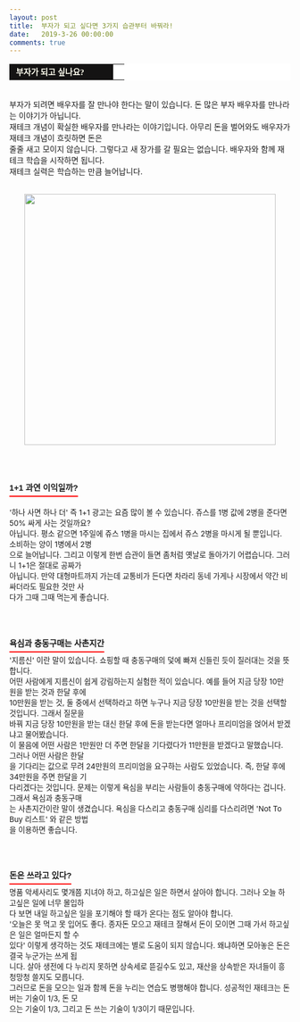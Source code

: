 ```yaml
---
layout: post
title:  부자가 되고 싶다면 3가지 습관부터 바꿔라!
date:   2019-3-26 00:00:00
comments: true
---
```






<span style="font-size: 10pt;"><div><table width="99%" bgcolor="#ffffff" cellspacing="1" cellpadding="2"><tbody><tr><td width="170" bgcolor="#141313" style-="border-bottom:#141313 1px solid; border-left:#141313 1px solid; border-top:#141313 1px solid; &#13;&#10;border-right:#141313 1px solid"><span style="color: rgb(0, 0, 0); font-family: 맑은 고딕, dotum, verdana; font-size: 11pt;"><strong><span syle="font-size:11pt"><font color="#fffff0">&nbsp;부자가 되고 싶나요?</font></span></strong></span></td><td style="border-width: 0px 0px 1px; border-style: solid; border-color: rgb(255, 255, 255) rgb(255, 255, 255) rgb(20, 19, 19);"><span style="font-size: 11pt;"><font color="#000000">&nbsp;</font></span></td></tr></tbody></table><br>부자가 되려면 배우자를 잘 만나야 한다는 말이 있습니다. 돈 많은 부자 배우자를 만나라는 이야기가 아닙니다.<br>재테크 개념이 확실한 배우자를 만나라는 이야기입니다. 아무리 돈을 벌어와도 배우자가 재테크 개념이 흐릿하면 돈은<br> 줄줄 새고 모이지 않습니다. 그렇다고 새 장가를 갈 필요는 없습니다. 배우자와 함께 재테크 학습을 시작하면 됩니다.<br>재테크 실력은 학습하는 만큼 늘어납니다.<br><br><p style="margin: 0px;"></p>
<p style="margin: 0px;"><div class="imageblock center" style="text-align: center; clear: both;"><span data-url="https://t1.daumcdn.net/cfile/tistory/1613933C4ED873F419?download" data-lightbox="lightbox"><img width="450" height="299" style="height: auto; cursor: pointer; max-width: 100%;" alt="" src="https://t1.daumcdn.net/cfile/tistory/1613933C4ED873F419" filename="cfile23.uf@1613933C4ED873F41905DD.jpg" filemime=""></span></div><p></p><br><br><br><h3 style="font: bold 11pt/normal 맑은 고딕, Dotum, Sans-serif; margin: 0px; padding: 0px 0px 5px; border-bottom-color: rgb(255, 0, 0); border-bottom-width: 2px; border-bottom-style: solid; float: left; font-size-adjust: none; font-stretch: normal;">1+1 과연 이익일까?</h3></div><p></p></span><p></p><span style="font-size: 10pt;"><p><br><br>'하나 사면 하나 더' 즉 1+1 광고는 요즘 많이 볼 수 있습니다. 쥬스를 1병 값에 2병을 준다면 50% 싸게 사는 것일까요?<br>아닙니다. 평소 같으면 1주일에 쥬스 1병을 마시는 집에서 쥬스 2병을 마시게 될 뿐입니다. 소비하는 양이 1병에서 2병<br> 으로 늘어납니다. 그리고 이렇게 한번 습관이 들면 좀처럼 옛날로 돌아가기 어렵습니다. 그러니 1+1은 절대로 공짜가 <br> 아닙니다. 만약 대형마트까지 가는데 교통비가 든다면 차라리 동네 가게나 시장에서 약간 비싸더라도 필요한 것만 사<br> 다가 그때 그때 먹는게 좋습니다.﻿<br><br><br><br></p><h3 style="font: bold 11pt/normal 맑은 고딕, Dotum, Sans-serif; margin: 0px; padding: 0px 0px 5px; border-bottom-color: rgb(255, 0, 0); border-bottom-width: 2px; border-bottom-style: solid; float: left; font-size-adjust: none; font-stretch: normal;">욕심과 충동구매는 사촌지간</h3><p></p><span style="font-size: 10pt;"><p><br><br>'지름신' 이란 말이 있습니다. 쇼핑할 때 충동구매의 덫에 빠져 신들린 듯이 질러대는 것을 뜻합니다. <br>어떤 사람에게 지름신이 쉽게 강림하는지 실험한 적이 있습니다. 예를 들어 지금 당장 10만원을 받는 것과 한달 후에 <br>10만원을 받는 것, 둘 중에서 선택하라고 하면 누구나 지금 당장 10만원을 받는 것을 선택할 것입니다. 그래서 질문을 <br> 바꿔 지금 당장 10만원을 받는 대신 한달 후에 돈을 받는다면 얼마나 프리미엄을 얹어서 받겠냐고 물어봤습니다. <br>이 물음에 어떤 사람은 1만원만 더 주면 한달을 기다렸다가 11만원을 받겠다고 말했습니다. 그러나 어떤 사람은 한달<br> 을 기다리는 값으로 무려 24만원의 프리미엄을 요구하는 사람도 있었습니다. 즉, 한달 후에 34만원을 주면 한달을 기<br> 다리겠다는 것입니다. 문제는 이렇게 욕심을 부리는 사람들이 충동구매에 약하다는 겁니다. 그래서 욕심과 충동구매<br> 는 사촌지간이란 말이 생겼습니다. 욕심을 다스리고 충동구매 심리를 다스리려면 'Not To Buy 리스트' 와 같은 방법<br> 을&nbsp;이용하면 좋습니다.<br><br><br><br></p><h3 style="font: bold 11pt/normal 맑은 고딕, Dotum, Sans-serif; margin: 0px; padding: 0px 0px 5px; border-bottom-color: rgb(255, 0, 0); border-bottom-width: 2px; border-bottom-style: solid; float: left; font-size-adjust: none; font-stretch: normal;">돈은 쓰라고 있다?</h3><p><span style="font-size: 10pt;"><br><br>명품 악세사리도 몇개쯤 지녀야 하고, 하고싶은 일은 하면서 살아야 합니다. 그러나 오늘 하고싶은 일에 너무 몰입하<br> 다 보면 내일 하고싶은 일을 포기해야 할 때가 온다는 점도 알아야 합니다. <br> '오늘은 못 먹고 못 입어도 좋다. 종자돈 모으고 재테크 잘해서 돈이 모이면 그때 가서 하고싶은 일은 얼마든지 할 수 <br> 있다' 이렇게 생각하는 것도 재테크에는 별로 도움이 되지 않습니다. 왜냐하면 모아놓은 돈은 결국 누군가는 쓰게 됩<br> 니다. 살아 생전에 다 누리지 못하면 상속세로 뜯길수도 있고, 재산을 상속받은 자녀들이 흥청망청 쓸지도 모릅니다. <br>그러므로 돈을 모으는 일과 함께 돈을 누리는 연습도 병행해야 합니다. 성공적인 재테크는 돈 버는 기술이 1/3, 돈 모<br> 으는 기술이 1/3, 그리고 돈 쓰는 기술이 1/3이기 때문입니다.<br></span></p></span><p></p></span><p><br></p>